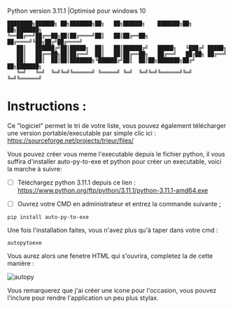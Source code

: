 Python version 3.11.1 |Optimisé pour windows 10

```
████████╗██████╗ ██╗███████╗██╗   ██╗██████╗    ███████╗██╗  ██╗███████╗
╚══██╔══╝██╔══██╗██║██╔════╝██║   ██║██╔══██╗   ██╔════╝╚██╗██╔╝██╔════╝
   ██║   ██████╔╝██║█████╗  ██║   ██║██████╔╝   █████╗   ╚███╔╝ █████╗  
   ██║   ██╔══██╗██║██╔══╝  ██║   ██║██╔══██╗   ██╔══╝   ██╔██╗ ██╔══╝  
   ██║   ██║  ██║██║███████╗╚██████╔╝██║  ██║██╗███████╗██╔╝ ██╗███████╗
   ╚═╝   ╚═╝  ╚═╝╚═╝╚══════╝ ╚═════╝ ╚═╝  ╚═╝╚═╝╚══════╝╚═╝  ╚═╝╚══════╝
```

# Instructions :

Ce "logiciel" permet le tri de votre liste, vous pouvez également télécharger une version portable/executable par simple clic ici : https://sourceforge.net/projects/trieur/files/

Vous pouvez créer vous meme l'executable depuis le fichier python, il vous suffira d'installer auto-py-to-exe et python pour créer un executable, voici la marche à suivre:

- [ ] Téléchargez python 3.11.1 depuis ce lien : https://www.python.org/ftp/python/3.11.1/python-3.11.1-amd64.exe

- [ ] Ouvrez votre CMD en administrateur et entrez la commande suivante ;

```
pip install auto-py-to-exe
```

Une fois l'installation faites, vous n'avez plus qu'à taper dans votre cmd : 

```
autopytoexe
```

Vous aurez alors une fenetre HTML qui s'ouvrira, completez la de cette manière :

![autopy](https://user-images.githubusercontent.com/92639080/213412808-4b377eff-16ef-4659-91d7-f2826aa87860.png)


Vous remarquerez que j'ai créer une icone pour l'occasion, vous pouvez l'inclure pour rendre l'application un peu plus stylax.
